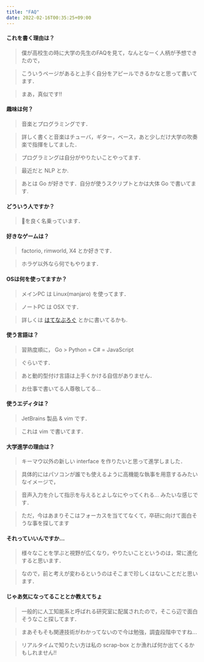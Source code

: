 ```yaml
---
title: "FAQ"
date: 2022-02-16T00:35:25+09:00
---
```


#### これを書く理由は？

> 僕が高校生の時に大学の先生のFAQを見て，なんとなーく人柄が予想できたので，

> こういうページがあると上手く自分をアピールできるかなと思って書いてます．

> まあ，真似です!!

####  趣味は何？

> 音楽とプログラミングです．

> 詳しく書くと音楽はチューバ，ギター，ベース，あと少しだけ大学の吹奏楽で指揮をしてました．

> プログラミングは自分がやりたいことやってます．

> 最近だと NLP とか.

> あとは Go が好きです．自分が使うスクリプトとかは大体 Go で書いてます.

#### どういう人ですか？

> 🦀を良く名乗っています．


#### 好きなゲームは？

> factorio, rimworld, X4 とか好きです．

> ホラゲ以外なら何でもやります．


#### OSは何を使ってますか？

> メインPC は Linux(manjaro) を使ってます．

>ノートPC は OSX です．

> 詳しくは [はてなぶろぐ](https://issei-ie.hatenablog.com/entry/2022/02/26/001242) とかに書いてるかも.


#### 使う言語は？

> 習熟度順に， Go > Python = C# = JavaScript  

> ぐらいです．

> あと動的型付け言語は上手くかける自信がありません．

> お仕事で書いてる人尊敬してる...


#### 使うエディタは？

> JetBrains 製品 & vim です．

> これは vim で書いてます．


#### 大学進学の理由は？

> キーマウ以外の新しい interface を作りたいと思って進学しました．

> 具体的にはパソコンが誰でも使えるように高機能な執事を用意するみたいなイメージで，

> 音声入力を介して指示を与えるとよしなにやってくれる... みたいな感じです．

> ただ，今はあまりそこはフォーカスを当ててなくて，卒研に向けて面白そうな事を探してます

#### それっていいんですか...

> 様々なことを学ぶと視野が広くなり，やりたいことというのは，常に進化すると思います．

> なので，前と考えが変わるというのはそこまで珍しくはないことだと思います．


#### じゃあ気になってることとか教えてちょ

> 一般的に人工知能系と呼ばれる研究室に配属されたので，そこら辺で面白そうなこと探してます．

> まあそもそも関連技術がわかってないので今は勉強，調査段階中ですね...

> リアルタイムで知りたい方は私の scrap-box とか漁れば何か出てくるかもしれません!!
